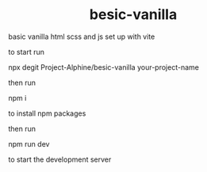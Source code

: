 <center>
  <h1>besic-vanilla</h1>
</center>
basic vanilla html scss and js set up with vite

to start run

npx degit Project-Alphine/besic-vanilla your-project-name

then run

npm i

to install npm packages

then run

npm run dev

to start the development server
